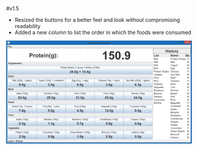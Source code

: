 #v1.5
- Resized the buttons for a better feel and look without compromising readability
- Added a new column to list the order in which the foods were consumed

![alt tag](https://github.com/Rickydam/Java-ProteinCounter/blob/master/v1.5/v1.5.png)

